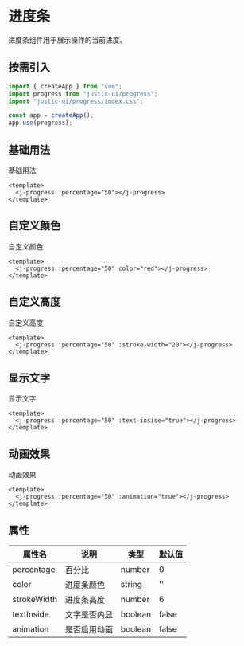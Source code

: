 # 进度条

进度条组件用于展示操作的当前进度。

## 按需引入

```javascript
import { createApp } from "vue";
import progress from "justic-ui/progress";
import "justic-ui/progress/index.css";

const app = createApp();
app.use(progress);
```

## 基础用法

<div class="component-preview-container">
  <div class="component-preview-item">
    <div class="component-preview-block">
      <div class="component-preview-title">基础用法</div>
        <j-progress :percentage="50"></j-progress>
    </div>
  </div>
</div>

```vue
<template>
  <j-progress :percentage="50"></j-progress>
</template>
```

## 自定义颜色

<div class="component-preview-container">
  <div class="component-preview-item">
    <div class="component-preview-block">
      <div class="component-preview-title">自定义颜色</div>
        <j-progress :percentage="50" color="red"></j-progress>
    </div>
  </div>
</div>

```vue
<template>
  <j-progress :percentage="50" color="red"></j-progress>
</template>
```

## 自定义高度

<div class="component-preview-container">
  <div class="component-preview-item">
    <div class="component-preview-block">
      <div class="component-preview-title">自定义高度</div>
        <j-progress :percentage="50" :stroke-width="20"></j-progress>
    </div>
  </div>
</div>

```vue
<template>
  <j-progress :percentage="50" :stroke-width="20"></j-progress>
</template>
```

## 显示文字

<div class="component-preview-container">
  <div class="component-preview-item">
    <div class="component-preview-block">
      <div class="component-preview-title">显示文字</div>
        <j-progress :percentage="50" :text-inside="true"></j-progress>
    </div>
  </div>
</div>

```vue
<template>
  <j-progress :percentage="50" :text-inside="true"></j-progress>
</template>
```

## 动画效果

<div class="component-preview-container">
  <div class="component-preview-item">
    <div class="component-preview-block">
      <div class="component-preview-title">动画效果</div>
        <j-progress :percentage="50" :animation="true"></j-progress>
    </div>
  </div>
</div>

```vue
<template>
  <j-progress :percentage="50" :animation="true"></j-progress>
</template>
```

## 属性

| 属性名      | 说明         | 类型    | 默认值 |
| ----------- | ------------ | ------- | ------ |
| percentage  | 百分比       | number  | 0      |
| color       | 进度条颜色   | string  | ''     |
| strokeWidth | 进度条高度   | number  | 6      |
| textInside  | 文字是否内显 | boolean | false  |
| animation   | 是否启用动画 | boolean | false  |
